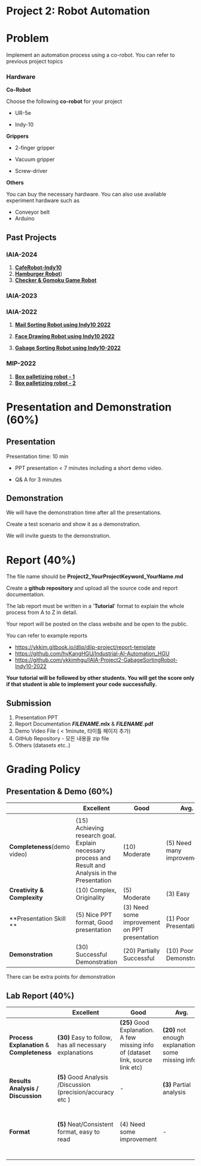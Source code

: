 # Project 2: Robot Automation



# Problem

Implement an automation process using a co-robot.  You can refer to previous project topics



### Hardware

**Co-Robot** 

Choose the following **co-robot** for your project

* UR-5e

* Indy-10

  

**Grippers** 

* 2-finger gripper

* Vacuum gripper

* Screw-driver



**Others**

You can buy the necessary hardware. You can also use available experiment hardware such as

* Conveyor belt
* Arduino





## Past Projects


### IAIA-2024
1. [**CafeRobot-Indy10**](https://github.com/ssunwookim/IAIA-Project2-AidCafeRobot-Indy10-2022/tree/main)
2. [**Hamburger Robot**](https://github.com/YunKiNoh/IAIA-2024-2-Project2-Automatic-Hamburger-Stacking-System/tree/main))
3. [**Checker & Gomoku Game Robot**](https://github.com/Kwak-Jin/Industrial-AI-and-Automation/tree/master/Project/Robot%20Automation)
   
   
### IAIA-2023


### IAIA-2022


1) **[Mail Sorting Robot using Indy10 2022](https://github.com/ykkimhgu/IAIA-Project2-LetterSortingRobot-Indy10-2022)**

2. [**Face Drawing Robot using Indy10 2022**](https://github.com/ykkimhgu/IAI-Project2-FaceDrawingRobot-Indy10-2022)

3. [**Gabage Sorting Robot using Indy10-2022**](https://github.com/ykkimhgu/IAIA-Project2-GabageSortingRobot-Indy10-2022)

   
### MIP-2022

1. **[Box palletizing robot - 1](https://github.com/ykkimhgu/MIP2022-robot-sorting-indy10-demo)**
2. **[Box palletizing robot - 2](https://github.com/ykkimhgu/MIP2022-robot-boxpalletizing-indy10-demo)**





# Presentation and Demonstration (60%)

## Presentation
Presentation time: 10 min

* PPT presentation < 7 minutes including a short demo video. 

* Q& A for  3 minutes



## Demonstration

We will have the demonstration time after all the presentations. 

Create a test scenario and show it as a demonstration.  

We will invite guests to the demonstration.





#  Report (40%)

The file name should be **Project2_YourProjectKeyword_YourName.md** 

Create a **github repository** and upload all the source code and report documentation.





The lab report must be written in a '**Tutorial**' format to explain the whole process from A to Z in detail. 

Your report will be posted on the class website and be open to the public.



You can refer to example reports 

* https://ykkim.gitbook.io/dlip/dlip-project/report-template
* https://github.com/hyKangHGU/Industrial-AI-Automation_HGU
* https://github.com/ykkimhgu/IAIA-Project2-GabageSortingRobot-Indy10-2022





**Your tutorial will be followed by other students. You will get the score only if that student is able to implement your code successfully.**





## Submission

1) Presentation PPT
2) Report Documentation   **$FILENAME$.mlx** &  **$FILENAME$.pdf**
3) Demo Video File ( < 1minute,  타이틀 페이지 추가)
4) GitHub Repository - 모든 내용을  zip file
5) Others (datasets etc..)





# Grading Policy





## **Presentation & Demo** (60%)

|                              | **Excellent**                                                | **Good**                                      | **Avg.**                   | **None** |
| ---------------------------- | ------------------------------------------------------------ | --------------------------------------------- | -------------------------- | -------- |
|                              |                                                              |                                               |                            |          |
| **Completeness**(demo video) | (15) Achieving research goal. Explain necessary process and Result and Analysis in the Presentation | (10) Moderate                                 | (5) Need many improvements | 0        |
| **Creativity & Complexity**  | (10) Complex, Originality                                    | (5) Moderate                                  | (3) Easy                   | 0        |
| **Presentation Skill **      | (5) Nice PPT format, Good presentation                       | (3) Need some improvement on PPT presentation | (1) Poor Presentation      | 0        |
| **Demonstration**            | (30) Successful Demonstration                                | (20) Partially Successful                     | (10) Poor Demonstration    | 0        |


There can be extra points for demonstration

## Lab Report (40%)

|                                            | **Excellent**                                               | **Good**                                                     | **Avg.**                                            | **Poor**                                                     | **None**                |
| ------------------------------------------ | ----------------------------------------------------------- | ------------------------------------------------------------ | --------------------------------------------------- | ------------------------------------------------------------ | ----------------------- |
| **Process Explanation** & **Completeness** | **(30)** Easy to follow, has all necessary explanations     | **(25)** Good Explanation. A few missing info of (dataset link, source link etc) | **(20)** not enough explanations/ some missing info | **(10)** Hard to follow                                      | 0                       |
| **Results Analysis** **/ Discussion**      | **(5)** Good Analysis /Discussion (precision/accuracy etc ) | -                                                            | **(3)** Partial analysis                            | -                                                            | 0                       |
| **Format**                                 | **(5)** Neat/Consistent format, easy to read                | (4) Need some improvement                                    | -                                                   | **(3)** Need many improvement (No name, title , not consistent format etc) | 0 (not a report format) |



